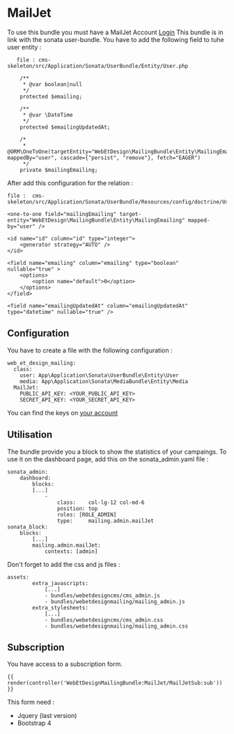 MailJet
======

To use this bundle you must have a MailJet Account [Login](https://app.mailjet.com/signin)
This bundle is in link with the sonata user-bundle. You have to add the following field to tuhe user entity : 
    
       file : cms-skeleton/src/Application/Sonata/UserBundle/Entity/User.php
       
        /**
         * @var boolean|null
         */
        protected $emailing;
    
        /**
         * @var \DateTime
         */
        protected $emailingUpdatedAt;
    
        /*
         * @ORM\OneToOne(targetEntity="WebEtDesign\MailingBundle\Entity\MailingEmailing", mappedBy="user", cascade={"persist", "remove"}, fetch="EAGER")
         */
        private $mailingEmailing; 

After add this configuration for the relation : 
    
    file :  cms-skeleton/src/Application/Sonata/UserBundle/Resources/config/doctrine/User.orm.xml
    
    <one-to-one field="mailingEmailing" target-entity="WebEtDesign\MailingBundle\Entity\MailingEmailing" mapped-by="user" />
    
    <id name="id" column="id" type="integer">
        <generator strategy="AUTO" />
    </id>

    <field name="emailing" column="emailing" type="boolean" nullable="true" >
        <options>
            <option name="default">0</option>
        </options>
    </field>

    <field name="emailingUpdatedAt" column="emailingUpdatedAt" type="datetime" nullable="true" />
        

## Configuration

You have to create a file with the following configuration : 

    web_et_design_mailing:
      class:
        user: App\Application\Sonata\UserBundle\Entity\User
        media: App\Application\Sonata\MediaBundle\Entity\Media
      MailJet:
        PUBLIC_API_KEY: <YOUR_PUBLIC_API_KEY>
        SECRET_API_KEY: <YOUR_SECRET_API_KEY>
        
 You can find the keys on [your account](https://app.mailjet.com/account/api_keys) 
 
## Utilisation

The bundle provide you a block to show the statistics of your campaings. 
To use it on the dashboard page, add this on the sonata_admin.yaml file : 
    
    sonata_admin:
        dashboard:
            blocks:
            [...]
                -
                    class:    col-lg-12 col-md-6          
                    position: top                        
                    roles: [ROLE_ADMIN]
                    type:     mailing.admin.mailJet  
    sonata_block:
        blocks:
            [...]
            mailing.admin.mailJet:
                contexts: [admin] 

Don't forget to add the css and js files : 
    
    assets:
            extra_javascripts:
                [...]
                - bundles/webetdesigncms/cms_admin.js
                - bundles/webetdesignmailing/mailing_admin.js
            extra_stylesheets:
                [...]
                - bundles/webetdesigncms/cms_admin.css
                - bundles/webetdesignmailing/mailing_admin.css


## Subscription

You have access to a subscription form.
    
    {{ render(controller('WebEtDesignMailingBundle:MailJet/MailJetSub:sub')) }}

This form need :

   - Jquery (last version)
   - Bootstrap 4


